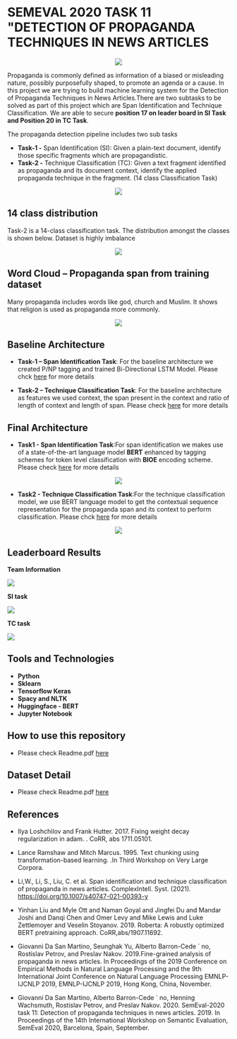# **SEMEVAL 2020 TASK 11 "DETECTION OF PROPAGANDA TECHNIQUES IN NEWS ARTICLES**

<p align="center">
<img src="https://github.com/AkashSDE/PropagandaDetectionNLP/blob/8118c828119f881261f4d6387b81c869158ae7a8/images/Capture4.JPG">
</p>

Propaganda is commonly defined as information of a biased or misleading nature, possibly purposefully shaped, to promote an agenda or a cause. In this project we are trying to build machine learning system for the Detection of Propaganda Techniques in News Articles.There are two subtasks to be solved as part of this project which are Span Identification and Technique Classification. We are able to secure **position 17 on leader board in SI Task and Position 20 in TC Task**.

The propaganda detection pipeline includes two sub tasks
* **Task-1 -** Span Identification (SI): Given a plain-text document, identify those specific fragments which are propagandistic. 
* **Task-2 -** Technique Classification (TC): Given a text fragment identified as propaganda and its document context, identify the applied propaganda technique in the fragment. (14 class Classification Task)

<p align="center">
<img src="https://github.com/AkashSDE/PropagandaDetectionNLP/blob/8118c828119f881261f4d6387b81c869158ae7a8/images/Capture3.JPG">
</p>

## 14 class distribution
Task-2 is a 14-class classification task. The distribution amongst the classes is shown below. Dataset is highly imbalance
<p align="center">
<img src="https://github.com/AkashSDE/PropagandaDetectionNLP/blob/8118c828119f881261f4d6387b81c869158ae7a8/images/Capture2.JPG">
</p>


## Word Cloud – Propaganda span from training dataset 
Many propaganda includes words like god, church and Muslim. It shows that religion is used as propaganda more commonly.

<p align="center">
<img src="https://github.com/AkashSDE/PropagandaDetectionNLP/blob/8118c828119f881261f4d6387b81c869158ae7a8/images/Capture1.JPG">
</p>


## Baseline Architecture
* **Task-1 – Span Identification Task**: For the baseline architecture we created P/NP tagging and trained Bi-Directional LSTM Model.
Please chck [here](https://github.com/AkashSDE/PropagandaDetectionNLP/blob/8118c828119f881261f4d6387b81c869158ae7a8/Baseline_Architecture/Baseline%20Architecture.pdf) for more details

* **Task-2 – Technique Classification Task**: For the baseline architecture as features we used context, the span present in the context and ratio of length of context and length of span.
Please check [here](https://github.com/AkashSDE/PropagandaDetectionNLP/blob/8118c828119f881261f4d6387b81c869158ae7a8/Baseline_Architecture/Baseline%20Architecture.pdf) for more details

## Final Architecture
* **Task1 - Span Identification Task**:For span identification we makes use of a state-of-the-art language model **BERT** enhanced by tagging schemes for token level classification with **BIOE** encoding scheme.
Please check [here](https://github.com/AkashSDE/PropagandaDetectionNLP/blob/8118c828119f881261f4d6387b81c869158ae7a8/Final_Architecture/Final_Report.pdf) for more details

<p align="center">
<img src="https://github.com/AkashSDE/PropagandaDetectionNLP/blob/8118c828119f881261f4d6387b81c869158ae7a8/images/Picture1.jpg">
</p>

* **Task2 - Technique Classification Task**:For the technique classification model, we use BERT language model to get the contextual sequence representation for the propaganda span and its context to perform classification.
Please chck [here](https://github.com/AkashSDE/PropagandaDetectionNLP/blob/8118c828119f881261f4d6387b81c869158ae7a8/Final_Architecture/Final_Report.pdf) for more details

<p align="center">
<img src="https://github.com/AkashSDE/PropagandaDetectionNLP/blob/8118c828119f881261f4d6387b81c869158ae7a8/images/Picture2.jpg">
</p>


## Leaderboard Results

**Team Information**
<p align="left">
<img src="https://github.com/AkashSDE/PropagandaDetectionNLP/blob/9b3cea0c8d3949fc85744c49765ed1efe03ebbe4/images/Capture10.JPG">
</p>

**SI task**
<p align="left">
<img src="https://github.com/AkashSDE/PropagandaDetectionNLP/blob/8118c828119f881261f4d6387b81c869158ae7a8/images/Capture8.JPG">
</p>

**TC task**
<p align="left">
<img src="https://github.com/AkashSDE/PropagandaDetectionNLP/blob/8118c828119f881261f4d6387b81c869158ae7a8/images/Capture9.JPG">
</p>


## Tools and Technologies
* **Python**
* **Sklearn**
* **Tensorflow Keras**
* **Spacy and NLTK** 
* **Huggingface - BERT**
* **Jupyter Notebook**

## How to use this repository
* Please check Readme.pdf [here](https://github.com/AkashSDE/PropagandaDetectionNLP/blob/8118c828119f881261f4d6387b81c869158ae7a8/codebase/README.md)

## Dataset Detail
* Please check Readme.pdf [here](https://github.com/AkashSDE/PropagandaDetectionNLP/blob/8118c828119f881261f4d6387b81c869158ae7a8/Dataset/README.md)

## References
* Ilya Loshchilov and Frank Hutter. 2017. Fixing weight decay regularization in adam. . CoRR, abs 1711.05101.

* Lance Ramshaw and Mitch Marcus. 1995. Text chunking using transformation-based learning. .In Third Workshop on Very Large Corpora.

* Li,W., Li, S., Liu, C. et al. Span identification and technique classification of propaganda in news articles. ComplexIntell. Syst. (2021). https://doi.org/10.1007/s40747-021-00393-y

* Yinhan Liu and Myle Ott and Naman Goyal and Jingfei Du and Mandar Joshi and Danqi Chen and Omer Levy and Mike Lewis and Luke Zettlemoyer and Veselin Stoyanov. 2019. Roberta: A robustly optimized BERT pretraining approach. CoRR,abs/1907.11692.

* Giovanni Da San Martino, Seunghak Yu, Alberto Barron-Cede ´ no, Rostislav Petrov, and Preslav Nakov. 2019.Fine-grained analysis of propaganda in news articles. In Proceedings of the 2019 Conference on Empirical Methods in Natural Language Processing and the 9th International Joint Conference on Natural Language Processing EMNLP-IJCNLP 2019, EMNLP-IJCNLP 2019, Hong Kong, China, November.

* Giovanni Da San Martino, Alberto Barron-Cede ´ no, Henning Wachsmuth, Rostislav Petrov, and Preslav Nakov. 2020. SemEval-2020 task 11: Detection of propaganda techniques in news articles. 2019. In Proceedings of the 14th International Workshop on Semantic Evaluation, SemEval 2020, Barcelona, Spain, September.
